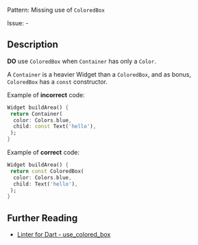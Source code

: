 Pattern: Missing use of `ColoredBox`

Issue: -

## Description

**DO** use `ColoredBox` when `Container` has only a `Color`.

A `Container` is a heavier Widget than a `ColoredBox`, and as bonus, `ColoredBox` has a `const` constructor.

Example of **incorrect** code:

```dart
Widget buildArea() {
 return Container(
  color: Colors.blue,
  child: const Text('hello'),
 );
}
```

Example of **correct** code:
```dart
Widget buildArea() {
 return const ColoredBox(
  color: Colors.blue,
  child: Text('hello'),
 );
}
```

## Further Reading

* [Linter for Dart - use_colored_box](https://dart-lang.github.io/linter/lints/use_colored_box.html)